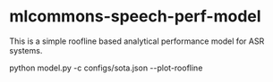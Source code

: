 # mlcommons-speech-perf-model
This is a simple roofline based analytical performance model for ASR systems.

python model.py -c configs/sota.json --plot-roofline

